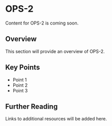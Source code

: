 # OPS-2

Content for OPS-2 is coming soon.

## Overview

This section will provide an overview of OPS-2.

## Key Points

- Point 1
- Point 2
- Point 3

## Further Reading

Links to additional resources will be added here.
